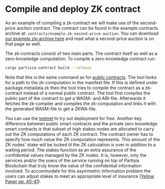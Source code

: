 # Compile and deploy ZK contract

As an example of compiling a zk-contract we will make use of the second-price auction contract. The
contract can be found in the example contracts archive at: `contracts/example-zk-second-price-auction`. You can download [our example zip archive here](../smart-contract-examples.md) and read what a second-price auction is on that page as well.

The zk-contracts consist of two main parts. The contract itself as well as a zero-knowledge computation.
To compile a zero-knowledge contract run:
```bash
cargo partisia-contract build --release
```

Note that this is the same command as for [public contracts](../compile-and-deploy-contracts.md). The tool
looks for a path to the zk-computation in the manifest file. If this is defined under package.metadata.zk 
then the tool tries to compile the contract as a zk-contract instead of a normal public contract.
The tool first compiles the public part of the contract to get a WASM- and ABI-file. Afterwards it fetches
the zk-compiler and compiles the zk-computation and links it with the generated WASM-file to get a
ZKWA-file.

You can use the [testnet](../access-and-use-the-testnet.md) to try out deployment for free.
Another key difference between public smart contracts and the private zero knowledge smart contracts is that subset 
of high stakes nodes are allocated to carry out the ZK computations of each ZK contract. 
The contract owner has to specify how much value the ZK computation represents. This amount of the ZK nodes' stake 
will be locked til the ZK calculation is over in addition to a waiting period. The stakes function as an extra assurance 
of the confidential values managed by the
ZK nodes. It is, however, only the services and/or the users of the service running on top of Partisia Blockchain that 
truly know the value of the confidential information involved. To accommodate for this asymmetric information problem the users can
adjust stakes to meet an appropriate level of insurance ([Yellow Paper pp. 40-41](https://drive.google.com/file/d/1OX7ljrLY4IgEA1O3t3fKNH1qSO60_Qbw/view)).   
